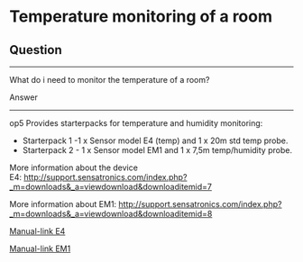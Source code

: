 # Temperature monitoring of a room

## Question

* * * * *

What do i need to monitor the temperature of a room?

Answer

* * * * *

op5 Provides starterpacks for temperature and humidity monitoring:

- Starterpack 1 -1 x Sensor model E4 (temp) and 1 x 20m std temp probe.
- Starterpack 2 - 1 x Sensor model EM1 and 1 x 7,5m temp/humidity probe.

More information about the device E4: <http://support.sensatronics.com/index.php?_m=downloads&_a=viewdownload&downloaditemid=7>

More information about EM1: <http://support.sensatronics.com/index.php?_m=downloads&_a=viewdownload&downloaditemid=8>

[Manual-link E4](attachments/5374504/5734454.pdf)

[Manual-link EM1](attachments/5374504/5734455.pdf)
